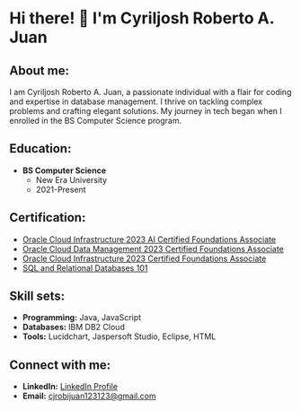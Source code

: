 # Hi there! 👋 I'm Cyriljosh Roberto A. Juan

## About me:

I am Cyriljosh Roberto A. Juan, a passionate individual with a flair for coding and expertise in database management. I thrive on tackling complex problems and crafting elegant solutions. My journey in tech began when I enrolled in the BS Computer Science program.

## Education:

- **BS Computer Science**
  - New Era University
  - 2021-Present

## Certification:

- [Oracle Cloud Infrastructure 2023 AI Certified Foundations Associate](https://catalog-education.oracle.com/pls/certview/sharebadge?id=1DADAF9FA81A4639C5AED307DD1A103792D136D80D36D0200ED951065EC4FFBB)
- [Oracle Cloud Data Management 2023 Certified Foundations Associate](https://catalog-education.oracle.com/pls/certview/sharebadge?id=E9430B2DF74E4A5E8B0A8BB7B92FF731B6A3DAAA3DE845A83E0BC6FE4AC51C02)
- [Oracle Cloud Infrastructure 2023 Certified Foundations Associate](https://catalog-education.oracle.com/pls/certview/sharebadge?id=59418EC011C7244894365F13816BA963415C5EBCBABA794D31FF1558BA514E42&fbclid=IwAR0zF3rvPqXwe0niZ5EpIVpKfNsy5ZIj0cuh8vwWiJkMrfxLJwUajNFJ_IQ)
- [SQL and Relational Databases 101](https://courses.cognitiveclass.ai/certificates/9a5276a9d9634642ba5d55039cf11009)

## Skill sets:

- **Programming:** Java, JavaScript
- **Databases:** IBM DB2 Cloud
- **Tools:** Lucidchart, Jaspersoft Studio, Eclipse, HTML

## Connect with me:

- **LinkedIn:** [LinkedIn Profile](LinkedIn_Profile_Link)
- **Email:** cjrobijuan123123@gmail.com
